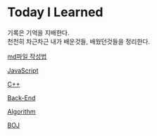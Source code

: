 # Today I Learned
 기록은 기억을 지배한다.    
천천히 차근차근 내가 배운것들, 배웠던것들을 정리한다.

[md파일 작성법](./md/README.md)    

[JavaScript](./JavaScript/README.md)   

[C++](./C++/README.md)    

[Back-End](./Backend/README.md)    

[Algorithm](./Algorithm/README.md)    

[BOJ](./BOJ/README.md)    


